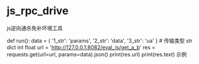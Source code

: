 # js_rpc_drive
js逆向通杀免补环境工具

def run():
    data = {
        '1_str': 'params',
        '2_str': 'data',
        '3_str': 'ua'
    }
    # 传输类型 str dict int float
    url = 'http://127.0.0.1:8082/eval_js/get_a_b'
    res = requests.get(url=url, params=data).json()
    print(res.url)
    print(res.text)
示例
